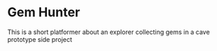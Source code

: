 # Gem Hunter
This is a short platformer about an explorer collecting gems in a cave prototype side project

